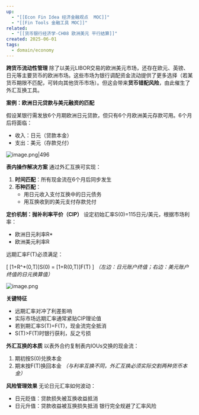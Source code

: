 ```yaml
---
up:
  - "[[Econ Fin Idea 经济金融观点  MOC]]"
  - "[[Fin Tools 金融工具 MOC]]"
related:
  - "[[货币银行经济学-CH08 欧洲美元 平行结算]]"
created: 2025-06-01
tags:
  - domain/economy
---
```





**跨货币流动性管理**
除了以美元LIBOR交易的欧洲美元市场，还存在欧元、英镑、日元等主要货币的欧洲市场。这些市场为银行调配资金流动提供了更多选择（若某货币期限不匹配，可转向其他货币市场）。但这会带来**货币错配风险**，由此催生了外汇互换工具。

**案例：欧洲日元贷款与美元融资的匹配**


假设某银行需发放6个月期欧洲日元贷款，但只有6个月欧洲美元存款可用。6个月后将面临：
- 收入：日元（贷款本金）
- 支出：美元（存款兑付）


![image.png|496](https://s1.vika.cn/space/2025/06/01/a2385fa47a074772a0e3403c720bf668)



**表内操作解决方案**
通过外汇互换可实现：
1. **时间匹配**：所有现金流在6个月后同步发生
2. **币种匹配**：
   - 用日元收入支付互换中的日元债务
   - 用互换收到的美元支付存款兑付

**定价机制：抛补利率平价（CIP）**
设定初始汇率S(0)=115日元/美元，根据市场利率：
- 欧洲日元利率R*
- 欧洲美元利率R

远期汇率F(T)必须满足：

\[ [1+R^*(0,T)]S(0) = [1+R(0,T)]F(T) \]
*（左边：日元账户终值；右边：美元账户终值的日元换算值）*

![image.png](https://s1.vika.cn/space/2025/06/01/400af684a6a34564bd8dcbee483abb6a)


**关键特征**
- 远期汇率对冲了利差影响
- 实际市场远期汇率通常紧贴CIP理论值
- 若到期汇率S(T)=F(T)，现金流完全抵消
- S(T)>F(T)时银行获利，反之亏损

**外汇互换的本质**
以表外合约复制表内IOUs交换的现金流：
1. 期初按S(0)兑换本金
2. 期末按F(T)换回本金
*（与利率互换不同，外汇互换必须实际交割两种货币本金）*

**风险管理效果**
无论日元汇率如何波动：
- 日元贬值：贷款损失被互换收益抵消
- 日元升值：贷款收益被互换损失抵消
银行完全规避了汇率风险

